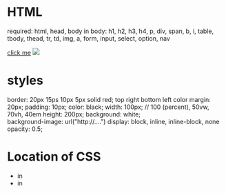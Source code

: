 # HTML

required: html, head, body
in body: h1, h2, h3, h4, p, div, span, b, i, table, tbody, thead, tr, td, img, a, form, input, select, option, nav

<a href="http://...">click me</a>
<img src="http://..."/>
<div style="....">

# styles

border: 20px 15ps  10px   5px  solid red;
        top  right bottom left color
margin: 20px;
padding: 10px;
color: black;
width: 100px; // 100 (percent), 50vw, 70vh, 40em
height: 200px;
background: white;        
background-image: url("http://....")
display: block, inline, inline-block, none
opacity: 0.5;

# Location of CSS
- in <div style="...">
- in <head><style>....</style</head>
- in files/mystyle.css and include them
  <link rel="stylesheet" href="css/bulma.css">


# Location of JS
- in <div onclick="alert('here I am')">
- in <script>alert('here I am')</script>
- in <script src="http://....js"></script>
